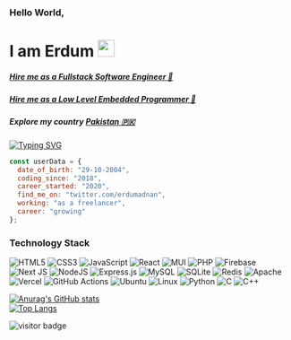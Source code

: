 ### Hello World,
# I am Erdum <img src="https://raw.githubusercontent.com/MartinHeinz/MartinHeinz/master/wave.gif" width="30px">

##### [Hire me as a Fullstack Software Engineer 💼](mailto:erdumadnan@gmail.com)
##### [Hire me as a Low Level Embedded Programmer 💼](mailto:erdumadnan@gmail.com)

##### Explore my country [Pakistan :pakistan:](https://www.google.com/travel/things-to-do?g2lb=2503771%2C4624411%2C4684911%2C4270442%2C4317915%2C4371335%2C4258168%2C4640247%2C4306835%2C4401769%2C4672717%2C4596364%2C4644488%2C4597339%2C4661273%2C2503781%2C2502548%2C4419364%2C4641139%2C4605861%2C4284970%2C4270859%2C4291517&hl=en-PK&gl=pk&cs=1&ssta=1&dest_mid=%2Fm%2F05sb1&dest_state_type=main&dest_src=o&sa=X&ved=2ahUKEwiB7evfpdn0AhWNCOwKHZTDC8AQ6tEBKAR6BAhQEAs#ttdm=30.230854_71.259611_6&ttdmf=%252Fm%252F0248y5)

[![Typing SVG](https://readme-typing-svg.herokuapp.com?color=%23fcc624&size=18&vCenter=true&multiline=true&width=1100&height=100&lines=I+am+a+18+years+old+self+taught+professional+fullstack+software+engineer+%2F+embedded+programmer%2C;electronics+%26+aviation+enthusiast%2E+My+level+of+understanding+is+from+Assembly+to+Web+api%27s%2E)](https://git.io/typing-svg)

```js
const userData = {
  date_of_birth: "29-10-2004",
  coding_since: "2018",
  career_started: "2020",
  find_me_on: "twitter.com/erdumadnan",
  working: "as a freelancer",
  career: "growing"
};
```

### Technology Stack
  ![HTML5](https://img.shields.io/badge/html5-%23E34F26.svg?style=for-the-badge&logo=html5&logoColor=white)
  ![CSS3](https://img.shields.io/badge/css3-%231572B6.svg?style=for-the-badge&logo=css3&logoColor=white)
  ![JavaScript](https://img.shields.io/badge/javascript-%23323330.svg?style=for-the-badge&logo=javascript&logoColor=%23F7DF1E)
  ![React](https://img.shields.io/badge/react-%2320232a.svg?style=for-the-badge&logo=react&logoColor=%2361DAFB)
  ![MUI](https://img.shields.io/badge/MUI-%230081CB.svg?style=for-the-badge&logo=material-ui&logoColor=white)
  ![PHP](https://img.shields.io/badge/php-%23777BB4.svg?style=for-the-badge&logo=php&logoColor=white)
  ![Firebase](https://img.shields.io/badge/firebase-%23039BE5.svg?style=for-the-badge&logo=firebase)
  ![Next JS](https://img.shields.io/badge/Next-black?style=for-the-badge&logo=next.js&logoColor=white)
  ![NodeJS](https://img.shields.io/badge/node.js-6DA55F?style=for-the-badge&logo=node.js&logoColor=white)
  ![Express.js](https://img.shields.io/badge/express.js-%23404d59.svg?style=for-the-badge&logo=express&logoColor=%2361DAFB)
  ![MySQL](https://img.shields.io/badge/mysql-%2300f.svg?style=for-the-badge&logo=mysql&logoColor=white)
  ![SQLite](https://img.shields.io/badge/sqlite-%2307405e.svg?style=for-the-badge&logo=sqlite&logoColor=white)
  ![Redis](https://img.shields.io/badge/redis-%23DD0031.svg?style=for-the-badge&logo=redis&logoColor=white)
  ![Apache](https://img.shields.io/badge/apache-%23D42029.svg?style=for-the-badge&logo=apache&logoColor=white)
  ![Vercel](https://img.shields.io/badge/vercel-%23000000.svg?style=for-the-badge&logo=vercel&logoColor=white)
  ![GitHub Actions](https://img.shields.io/badge/githubactions-%232671E5.svg?style=for-the-badge&logo=githubactions&logoColor=white)
  ![Ubuntu](https://img.shields.io/badge/Ubuntu-E95420?style=for-the-badge&logo=ubuntu&logoColor=white)
  ![Linux](https://img.shields.io/badge/Linux-FCC624?style=for-the-badge&logo=linux&logoColor=black)
  ![Python](https://img.shields.io/badge/python-3670A0?style=for-the-badge&logo=python&logoColor=ffdd54)
  ![C](https://img.shields.io/badge/c-%2300599C.svg?style=for-the-badge&logo=c&logoColor=white)
  ![C++](https://img.shields.io/badge/c++-%2300599C.svg?style=for-the-badge&logo=c%2B%2B&logoColor=white)

[![Anurag's GitHub stats](https://github-readme-stats.vercel.app/api?username=erdum&show_icons=true&include_all_commits=true&icon_color=e95420&title_color=e95420)](https://github.com/anuraghazra/github-readme-stats)\
[![Top Langs](https://github-readme-stats.vercel.app/api/top-langs/?username=erdum&langs_count=10&layout=compact)](https://github.com/anuraghazra/github-readme-stats)


![visitor badge](https://visitor-badge.glitch.me/badge?page_id=erdum.erdum)

